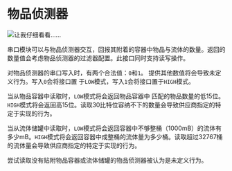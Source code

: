 # 物品侦测器
![让我仔细看看……](block:create:content_observer)

串口模块可以与物品侦测器交互，回报其附着的容器中物品与流体的数量。返回的数量值会考虑物品侦测器的过滤器配置。此接口同时支持读写操作。

对物品侦测器的串口写入时，有两个合法值：`0`和`1`。 提供其他数值将会导致未定义行为。写入`0`会将接口置 于`LOW`模式，写入`1`会将接口置于`HIGH`模式。

当从物品容器中读取时，`LOW`模式将会返回物品容器中 匹配的物品数量的低15位。`HIGH`模式将会返回高15位。读取30比特位容纳不下的数量会导致供应商指定的特定于实现的行为。

当从流体储罐中读取时，`LOW`模式将会返回容器中不够整桶（1000mB）的流体有多少mB。`HIGH`模式将会返回容器中成整桶的流体量为多少桶。读取超过32767桶的流体量会导致供应商指定的特定于实现的行为。

尝试读取没有贴附物品容器或流体储罐的物品侦测器被认为是未定义行为。
